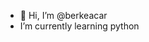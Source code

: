 - 👋 Hi, I’m @berkeacar
-  I’m currently learning python


<!---
berkeacar/berkeacar is a ✨ special ✨ repository because its `README.md` (this file) appears on your GitHub profile.
You can click the Preview link to take a look at your changes.
--->
